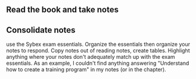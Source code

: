 ## Read the book and take notes
## Consolidate notes
use the Sybex exam essentials.  Organize the essentials then organize your notes to respond.  Copy notes out of reading notes, create tables.  Highlight anything where your notes don't adequately match up with the exam essentials.
As an example, I couldn't find anything answering "Understand how to create a training program" in my notes (or in the chapter).